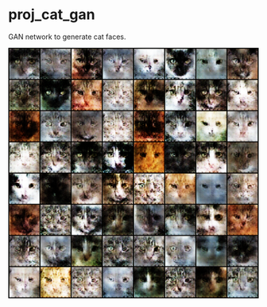 # proj_cat_gan

GAN network to generate cat faces.

![alt text](https://github.com/ShtiliyanUzunov/proj_cat_gan/blob/master/generated/generated-images-0010.png)

